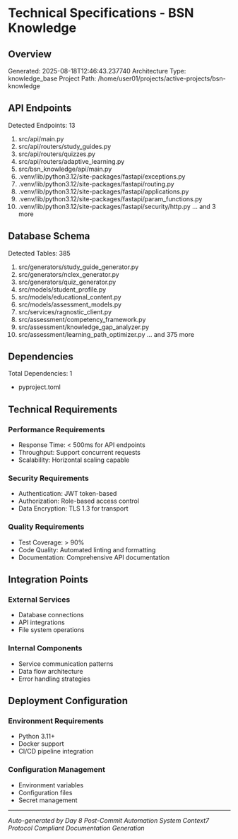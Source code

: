 # Technical Specifications - BSN Knowledge

## Overview
Generated: 2025-08-18T12:46:43.237740
Architecture Type: knowledge_base
Project Path: /home/user01/projects/active-projects/bsn-knowledge

## API Endpoints
Detected Endpoints: 13

1. src/api/main.py
2. src/api/routers/study_guides.py
3. src/api/routers/quizzes.py
4. src/api/routers/adaptive_learning.py
5. src/bsn_knowledge/api/main.py
6. .venv/lib/python3.12/site-packages/fastapi/exceptions.py
7. .venv/lib/python3.12/site-packages/fastapi/routing.py
8. .venv/lib/python3.12/site-packages/fastapi/applications.py
9. .venv/lib/python3.12/site-packages/fastapi/param_functions.py
10. .venv/lib/python3.12/site-packages/fastapi/security/http.py
... and 3 more

## Database Schema
Detected Tables: 385

1. src/generators/study_guide_generator.py
2. src/generators/nclex_generator.py
3. src/generators/quiz_generator.py
4. src/models/student_profile.py
5. src/models/educational_content.py
6. src/models/assessment_models.py
7. src/services/ragnostic_client.py
8. src/assessment/competency_framework.py
9. src/assessment/knowledge_gap_analyzer.py
10. src/assessment/learning_path_optimizer.py
... and 375 more

## Dependencies
Total Dependencies: 1

- pyproject.toml

## Technical Requirements

### Performance Requirements
- Response Time: < 500ms for API endpoints
- Throughput: Support concurrent requests
- Scalability: Horizontal scaling capable

### Security Requirements
- Authentication: JWT token-based
- Authorization: Role-based access control
- Data Encryption: TLS 1.3 for transport

### Quality Requirements
- Test Coverage: > 90%
- Code Quality: Automated linting and formatting
- Documentation: Comprehensive API documentation

## Integration Points

### External Services
- Database connections
- API integrations
- File system operations

### Internal Components
- Service communication patterns
- Data flow architecture
- Error handling strategies

## Deployment Configuration

### Environment Requirements
- Python 3.11+
- Docker support
- CI/CD pipeline integration

### Configuration Management
- Environment variables
- Configuration files
- Secret management

---
*Auto-generated by Day 8 Post-Commit Automation System*
*Context7 Protocol Compliant Documentation Generation*
